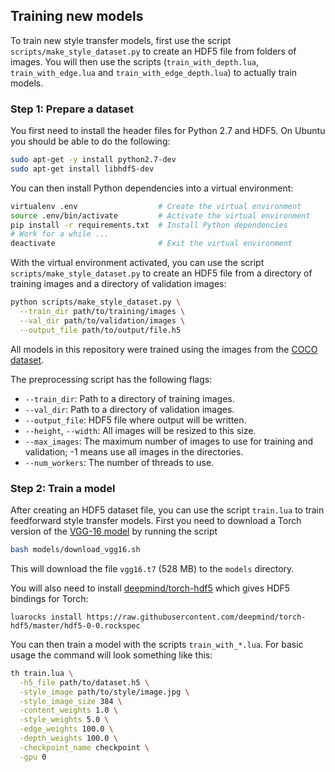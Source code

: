 ## Training new models

To train new style transfer models, first use the script
`scripts/make_style_dataset.py` to create an HDF5 file from folders of images.
You will then use the scripts (`train_with_depth.lua`, `train_with_edge.lua` and `train_with_edge_depth.lua`) 
to actually train models.

### Step 1: Prepare a dataset

You first need to install the header files for Python 2.7 and HDF5. On Ubuntu
you should be able to do the following:

```bash
sudo apt-get -y install python2.7-dev
sudo apt-get install libhdf5-dev
```

You can then install Python dependencies into a virtual environment:

```bash
virtualenv .env                  # Create the virtual environment
source .env/bin/activate         # Activate the virtual environment
pip install -r requirements.txt  # Install Python dependencies
# Work for a while ...
deactivate                       # Exit the virtual environment
```

With the virtual environment activated, you can use the script
`scripts/make_style_dataset.py` to create an HDF5 file from a directory of
training images and a directory of validation images:

```bash
python scripts/make_style_dataset.py \
  --train_dir path/to/training/images \
  --val_dir path/to/validation/images \
  --output_file path/to/output/file.h5
```

All models in this
repository were trained using the images from the
[COCO dataset](http://mscoco.org/).

The preprocessing script has the following flags:
- `--train_dir`: Path to a directory of training images.
- `--val_dir`: Path to a directory of validation images.
- `--output_file`: HDF5 file where output will be written.
- `--height`, `--width`: All images will be resized to this size.
- `--max_images`: The maximum number of images to use for training
  and validation; -1 means use all images in the directories.
- `--num_workers`: The number of threads to use.

### Step 2: Train a model

After creating an HDF5 dataset file, you can use the script `train.lua` to
train feedforward style transfer models. First you need to download a
Torch version of the
[VGG-16 model](https://gist.github.com/ksimonyan/211839e770f7b538e2d8#file-readme-md)
by running the script

```bash
bash models/download_vgg16.sh
```

This will download the file `vgg16.t7` (528 MB) to the `models` directory.

You will also need to install
[deepmind/torch-hdf5](https://github.com/deepmind/torch-hdf5)
which gives HDF5 bindings for Torch:

```
luarocks install https://raw.githubusercontent.com/deepmind/torch-hdf5/master/hdf5-0-0.rockspec
```

You can then train a model with the scripts `train_with_*.lua`. For basic usage the
command will look something like this:

```bash
th train.lua \
  -h5_file path/to/dataset.h5 \
  -style_image path/to/style/image.jpg \
  -style_image_size 384 \
  -content_weights 1.0 \
  -style_weights 5.0 \
  -edge_weights 100.0 \
  -depth_weights 100.0 \
  -checkpoint_name checkpoint \
  -gpu 0
```
